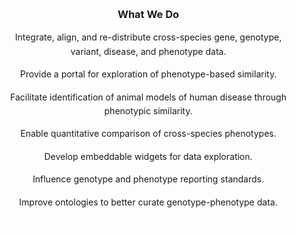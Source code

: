 <div
  class="home-page-section features-section">

### What We Do

- Integrate, align, and re-distribute cross-species gene, genotype, variant, disease, and phenotype data.
- Provide a portal for exploration of phenotype-based similarity.
- Facilitate identification of animal models of human disease through phenotypic similarity.
- Enable quantitative comparison of cross-species phenotypes.
- Develop embeddable widgets for data exploration.
- Influence genotype and phenotype reporting standards.
- Improve ontologies to better curate genotype-phenotype data.

  <router-link
    to="/about/monarch"
    class="btn btn-dark">
    <span>Learn More</span>
  </router-link>
</div>


<style lang="scss">
@import "~@/style/variables";
@import "~@/style/home-page";

.features-section {
  width: 100%;
  text-align: center;
  padding: 15px;
  background-color: $home-section-dark-bg;

  ul {
    list-style-type: none;
    padding: 0 15px;

    li {
      line-height: 1.4rem;
    }
  }

  .btn.btn-dark {
    color: white;
    transition: all .3s ease-in-out;
  }
}

</style>

